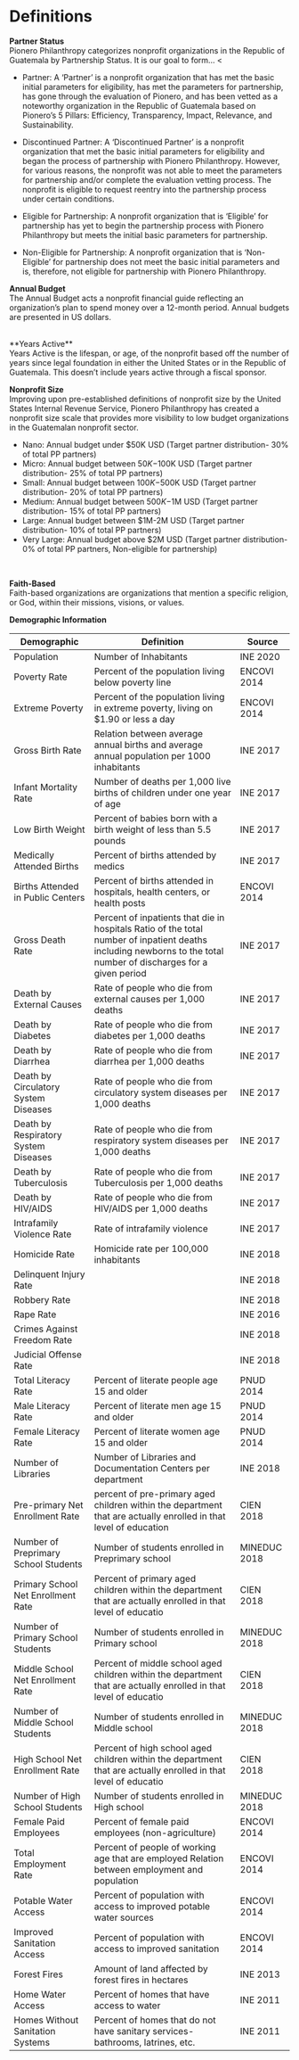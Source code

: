 # Definitions 

**Partner Status** <br />
Pionero Philanthropy categorizes nonprofit organizations in the Republic of Guatemala by Partnership Status. It is our goal to form… <

- Partner: A ‘Partner’ is a nonprofit organization that has met the basic initial parameters for eligibility, has met the parameters for partnership, has gone through the evaluation of Pionero, and has been vetted as a noteworthy organization in the Republic of Guatemala based on Pionero’s 5 Pillars: Efficiency, Transparency, Impact, Relevance, and Sustainability. 

- Discontinued Partner: A ‘Discontinued Partner’ is a nonprofit organization that met the basic initial parameters for eligibility and began the process of partnership with Pionero Philanthropy. However, for various reasons, the nonprofit was not able to meet the parameters for partnership and/or complete the evaluation vetting process. The nonprofit is eligible to request reentry into the partnership process under certain conditions.

- Eligible for Partnership: A nonprofit organization that is ‘Eligible’ for partnership has yet to begin the partnership process with Pionero Philanthropy but meets the initial basic parameters for partnership. 

- Non-Eligible for Partnership: A nonprofit organization that is ‘Non-Eligible’ for partnership does not meet the basic initial parameters and is, therefore, not eligible for partnership with Pionero Philanthropy. 


**Annual Budget**<br />
The Annual Budget acts a nonprofit financial guide reflecting an organization’s plan to spend money over a 12-month period. Annual budgets are presented in US dollars. 

<br />
**Years Active**<br />
Years Active is the lifespan, or age, of the nonprofit based off the number of years since legal foundation in either the United States or in the Republic of Guatemala. This doesn’t include years active through a fiscal sponsor. 

**Nonprofit Size**<br />
Improving upon pre-established definitions of nonprofit size by the United States Internal Revenue Service, Pionero Philanthropy has created a nonprofit size scale that provides more visibility to low budget organizations in the Guatemalan nonprofit sector. 
<br />

- Nano: Annual budget under $50K USD (Target partner distribution- 30% of total PP partners)
- Micro: Annual budget between $50K-$100K USD (Target partner distribution- 25% of total PP partners)
- Small: Annual budget between $100K-$500K USD (Target partner distribution- 20% of total PP partners)
- Medium: Annual budget between $500K-$1M USD (Target partner distribution- 15% of total PP partners)
- Large: Annual budget between $1M-2M USD (Target partner distribution- 10% of total PP partners)
- Very Large: Annual budget above $2M USD (Target partner distribution- 0% of total PP partners, Non-eligible for partnership)

<br />


**Faith-Based** <br />
Faith-based organizations are organizations that mention a specific religion, or God, within their  missions, visions, or values. 

**Demographic Information**

| Demographic                           	| Definition                                                                                                                                                         	| Source      	|
|---------------------------------------	|--------------------------------------------------------------------------------------------------------------------------------------------------------------------	|-------------	|
| Population                            	| Number of Inhabitants                                                                                                                                              	| INE 2020    	|
| Poverty Rate                          	| Percent of the population living below poverty line                                                                                                                	| ENCOVI 2014 	|
| Extreme Poverty                       	| Percent of the population living in extreme poverty, living on $1.90 or less a day                                                                                 	| ENCOVI 2014 	|
| Gross Birth Rate                      	| Relation between average annual births and average annual population per 1000 inhabitants                                                                          	| INE 2017    	|
| Infant Mortality Rate                 	| Number of deaths per 1,000 live births of children under one year of age                                                                                           	| INE 2017    	|
| Low Birth Weight                      	| Percent of babies born with a birth weight of less than 5.5 pounds                                                                                                 	| INE 2017    	|
| Medically Attended Births             	| Percent of births attended by medics                                                                                                                               	| INE 2017    	|
| Births Attended in Public Centers     	| Percent of births attended in hospitals, health centers, or health posts                                                                                           	| ENCOVI 2014 	|
| Gross Death Rate                      	| Percent of inpatients that die in hospitals  Ratio of the total number of inpatient deaths including newborns to the total number of discharges for a given period 	| INE 2017    	|
| Death by External Causes              	| Rate of people who die from external causes per 1,000 deaths                                                                                                       	| INE 2017    	|
| Death by Diabetes                     	| Rate of people who die from diabetes per 1,000 deaths                                                                                                              	| INE 2017    	|
| Death by Diarrhea                     	| Rate of people who die from diarrhea per 1,000 deaths                                                                                                              	| INE 2017    	|
| Death by Circulatory System Diseases  	| Rate of people who die from circulatory system diseases per 1,000 deaths                                                                                           	| INE 2017    	|
| Death by Respiratory System Diseases  	| Rate of people who die from respiratory system diseases per 1,000 deaths                                                                                           	| INE 2017    	|
| Death by Tuberculosis           	        | Rate of people who die from Tuberculosis per 1,000 deaths                                                        	                                                | INE 2017  	|
| Death by HIV/AIDS                     	| Rate of people who die from HIV/AIDS per 1,000 deaths                                                            	                                                | INE 2017  	|
| Intrafamily Violence Rate       	        | Rate of intrafamily violence                                                                                     	                                                | INE 2017  	|
| Homicide Rate                   	        | Homicide rate per 100,000 inhabitants                                                                            	                                                | INE 2018  	|
| Delinquent Injury Rate                	|                                                                                                                  	                                                | INE 2018  	|
| Robbery Rate                    	        |                                                                                                                  	                                                | INE 2018  	|
| Rape Rate                       	        |                                                                                                                  	                                                | INE 2016  	|
| Crimes Against Freedom Rate     	        |                                                                                                                  	                                                | INE 2018  	|
| Judicial Offense Rate           	        |                                                                                                                  	                                                | INE 2018  	|
| Total Literacy Rate             	        | Percent of literate people age 15 and older                                                                      	                                                | PNUD 2014 	|
| Male Literacy Rate              	        | Percent of literate men age 15 and older                                                                         	                                                | PNUD 2014 	|
| Female Literacy Rate            	        | Percent of literate women age 15 and older                                                                       	                                                | PNUD 2014 	|
| Number of Libraries             	        | Number of Libraries and Documentation Centers per department                                                     	                                                | INE 2018  	|
| Pre-primary Net Enrollment Rate 	        | percent of pre-primary aged children within the department that are actually enrolled in that level of education 	                                                | CIEN 2018 	|
| Number of Preprimary School Students 	        | Number of students enrolled in Preprimary school                                                                  	                                                | MINEDUC 2018 	|
| Primary School Net Enrollment Rate   	        | Percent of primary aged children within the department that are actually enrolled in that level of educatio       	                                                | CIEN 2018    	|
| Number of Primary School Students    	        | Number of students enrolled in Primary school                                                                     	                                                | MINEDUC 2018 	|
| Middle School Net Enrollment Rate    	        | Percent of middle school aged children within the department that are actually enrolled in that level of educatio 	                                                | CIEN 2018    	|
| Number of Middle School Students     	        | Number of students enrolled in Middle school                                                                      	                                                | MINEDUC 2018 	|
| High School Net Enrollment Rate      	        | Percent of high school aged children within the department that are actually enrolled in that level of educatio   	                                                | CIEN 2018    	|
| Number of High School Students       	        | Number of students enrolled in High school                                                                                                                    	| MINEDUC 2018 	|
| Female Paid Employees                	        | Percent of female paid employees (non-agriculture)                                                                	                                                | ENCOVI 2014  	|
| Total Employment Rate                	        | Percent of people of working age that are employed  Relation between employment and population                    	                                                | ENCOVI 2014  	|
| Potable Water Access                 	        | Percent of population with access to improved potable water sources                                               	                                                | ENCOVI 2014  	|
| Improved Sanitation Access           	        | Percent of population with access to improved sanitation                                                          	                                                | ENCOVI 2014  	|
| Forest Fires                         	        | Amount of land affected by forest fires in hectares                                                               	                                                | INE 2013     	|
| Home Water Access                    	        | Percent of homes that have access to water                                                                        	                                                | INE 2011     	|
| Homes Without Sanitation Systems     	        | Percent of homes that do not have sanitary services-  bathrooms, latrines, etc.                                   	                                                | INE 2011     	|



